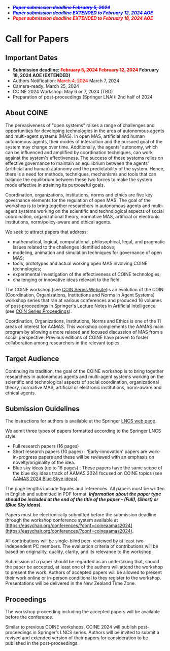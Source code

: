 ---
---

* __*<span style="color:blue; text-decoration: line-through;">Paper submission deadline February 5, 2024</span>*__
* __*<span style="color:blue; text-decoration: line-through;">Paper submission deadline EXTENDED to February 12, 2024 AOE</span>*__
* __*<span style="color:red;">Paper submission deadline EXTENDED to February 18, 2024 AOE</span>*__

# Call for Papers

## Important Dates
* **Submission deadline: <span style="color:red; text-decoration: line-through;">February 5, 2024</span> <span style="color:red; text-decoration: line-through;">February 12, 2024</span> February 18, 2024 AOE (EXTENDED)**
* Authors Notification: <span style="color:red; text-decoration: line-through;">March 4, 2024</span> March 7, 2024
* Camera-ready: March 25, 2024
* COINE 2024 Workshop: May 6 or 7, 2024 (TBD)
* Preparation of post-proceedings (Springer LNAI): 2nd half of 2024

## About COINE
The pervasiveness of "open systems" raises a range of challenges and opportunities for developing technologies in the area of autonomous agents and multi-agent systems (MAS). In open MAS, artificial and human autonomous agents, their modes of interaction and the pursued goal of the system may change over time. Additionally, the agents' autonomy, which can be influenced and amplified by coordination techniques, can work against the system's effectiveness. The success of these systems relies on effective governance to maintain an equilibrium between the agents' (artificial and human) autonomy and the predictability of the system. Hence, there is a need for methods, techniques, mechanisms and tools that can balance the equilibrium between these two forces to make the system mode effective in attaining its purposeful goals.

Coordination, organizations, institutions, norms and ethics are five key governance elements for the regulation of open MAS. The goal of the workshop is to bring together researchers in autonomous agents and multi-agent systems working on the scientific and technological aspects of social coordination, organizational theory, normative MAS, artificial or electronic institutions, norm/policy-aware and ethical agents.

We seek to attract papers that address:
   - mathematical, logical, computational, philosophical, legal, and pragmatic issues related to the challenges identified above;
   - modeling, animation and simulation techniques for governance of open MAS;
   - tools, prototypes and actual working open MAS involving COINE technologies;
   - experimental investigation of the effectiveness of COINE technologies;
   - challenging or innovative ideas relevant to the field.

The COINE workshop (see [COIN Series Website](https://www2.pcs.usp.br/~coin/))is an evolution of the COIN (Coordination, Organizations, Institutions and Norms in Agent Systems) workshop series that ran at various conferences and produced 16 volumes of post-proceedings in Springer's Lecture Notes in Artificial Intelligence (see [COIN Series Proceedings](https://www2.pcs.usp.br/~coin/coin_springer.html)).

Coordination, Organizations, Institutions, Norms and Ethics is one of the 11 areas of interest for AAMAS. This workshop complements the AAMAS main program by allowing a more relaxed and focused discussion of MAS from a social perspective. Previous editions of COINE have proven to foster collaboration among researchers in the relevant topics.

## Target Audience
Continuing its tradition, the goal of the COINE workshop is to bring together researchers in autonomous agents and multi-agent systems  working on the scientific and technological aspects of social coordination, organizational theory, normative MAS, artificial or electronic institutions, norm-aware and ethical agents.

## Submission Guidelines
The instructions for authors is available at the Springer [LNCS web page](https://www.springer.com/gp/computer-science/lncs/conference-proceedings-guidelines).

We admit three types of papers formatted according to the Springer LNCS style:
  - Full research papers (16 pages)
  - Short research papers (10 pages) : 'Early-innovation' papers are work-in-progress papers and these will be reviewed with an emphasis on novelty/originality of the idea.
  - Blue sky ideas (up to 16 pages) : These papers have the same scope of the blue sky ideas track of AAMAS 2024 focused on COINE topics (see [AAMAS 2024 Blue Skye ideas](https://www.aamas2024-conference.auckland.ac.nz/calls/call-for-blue-sky-ideas/)).

The page lengths include figures and references. All papers must be written in English and submitted in PDF format. __*Information about the paper type should be included at the end of the title of the paper – (Full), (Short)
or (Blue Sky ideas)*__.

Papers must be electronically submitted before the submission deadline through the workshop conference system available at [https://easychair.org/conferences/?conf=coineaamas2024](https://easychair.org/conferences/?conf=coineaamas2024).

All contributions will be single-blind peer-reviewed by at least two independent PC members. The evaluation criteria of contributions will be based on originality, quality, clarity, and its relevance to the workshop.

Submission of a paper should be regarded as an undertaking that, should the paper be accepted, at least one of the authors will attend the workshop to present the work. Authors of accepted papers will be allowed to present their work online or in-person conditional to they register to the workshop. Presentations will be delivered in the New Zealand Time Zone.

## Proceedings
The workshop proceeding including the accepted papers will be available before the conference.

Similar to previous COINE workshops, COINE 2024 will publish post-proceedings in Springer’s LNCS series. Authors will be invited to submit a revised and extended version of their papers for consideration to be published in the post-proceedings.
